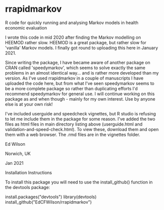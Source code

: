 # rrapidmarkov
R code for quickly running and analysing Markov models in health economic evaluation

I wrote this code in mid 2020 after finding the Markov modelling on HEEMOD rather slow.  HEEMOD is a great package, but rather slow for 'vanilla' Markov models.  I finally got round to uploading this here in January 2021.  

Since writing the package, I have became aware of another package on CRAN called 'speedymarkov', which seems to solve exactly the same problems in an almost identical way... and is rather more developed than my version.  As I've used rrapidmarkov in a couple of manuscripts I have uploaded the code here, but from what I've seen speedymarkov seems to be a more complete package so rather than duplicating efforts I'd recommend speedymarkov for general use.  I will continue working on this package as and when though - mainly for my own interest.  Use by anyone else is at your own risk!

I've included userguide and speedcheck vignettes, but R studio is refusing to let me include them in the package for some reason.  I've added the two files as html files in main directory listing above (userguide.html and validation-and-speed-check.html).  To view these, download them and open them with a web browser.  The .rmd files are in the vignettes folder.

Ed Wilson

Norwich, UK

Jan 2021

Installation Instructions

To install this package you will need to use the install_github() function in the devtools package:

install.packages("devtools")
library(devtools)
install_github("EdCFWilson/rrapidmarkov")
